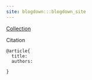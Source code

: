 ```yaml
---
site: blogdown:::blogdown_site
---
```





[Collection](/visualization/)

Citation

```{bibtex}
@article{
  title:
  authors:

}
```
